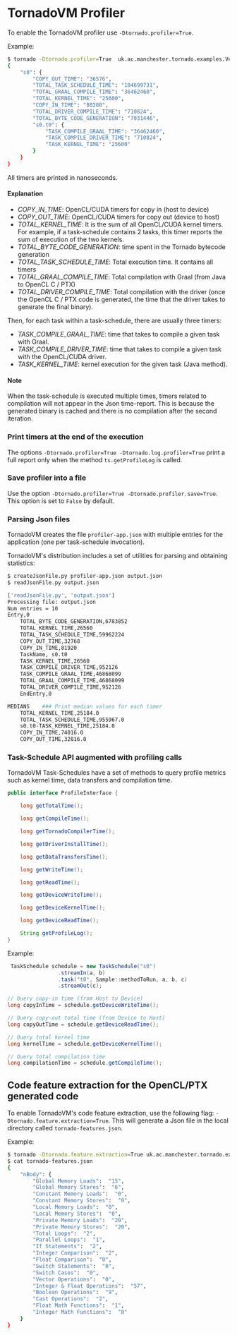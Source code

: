 # TornadoVM Profiler

To enable the TornadoVM profiler use `-Dtornado.profiler=True`.

Example:

```bash
$ tornado -Dtornado.profiler=True  uk.ac.manchester.tornado.examples.VectorAddInt 100000
{
    "s0": {
        "COPY_OUT_TIME": "36576",
        "TOTAL_TASK_SCHEDULE_TIME": "104699731",
        "TOTAL_GRAAL_COMPILE_TIME": "36462460",
        "TOTAL_KERNEL_TIME": "25600",
        "COPY_IN_TIME": "88288",
        "TOTAL_DRIVER_COMPILE_TIME": "710824",
        "TOTAL_BYTE_CODE_GENERATION": "7031446",
        "s0.t0": {
            "TASK_COMPILE_GRAAL_TIME": "36462460",
            "TASK_COMPILE_DRIVER_TIME": "710824",
            "TASK_KERNEL_TIME": "25600"
        }
    }
}
```

All timers are printed in nanoseconds.


#### Explanation

* *COPY_IN_TIME*: OpenCL/CUDA timers for copy in (host to device)
* *COPY_OUT_TIME*: OpenCL/CUDA timers for copy out (device to host)
* *TOTAL_KERNEL_TIME*: It is the sum of all OpenCL/CUDA kernel timers. For example, if a task-schedule contains 2 tasks, this timer reports the sum of execution of the two kernels.
* *TOTAL_BYTE_CODE_GENERATION*: time spent in the Tornado bytecode generation
* *TOTAL_TASK_SCHEDULE_TIME*: Total execution time. It contains all timers
* *TOTAL_GRAAL_COMPILE_TIME*: Total compilation with Graal (from Java to OpenCL C / PTX)
* *TOTAL_DRIVER_COMPILE_TIME*: Total compilation with the driver (once the OpenCL C / PTX code is generated, the time that the driver takes to generate the final binary).


Then, for each task within a task-schedule, there are usually three timers:

* *TASK_COMPILE_GRAAL_TIME*: time that takes to compile a given task with Graal.
* *TASK_COMPILE_DRIVER_TIME*: time that takes to compile a given task with the OpenCL/CUDA driver.
* *TASK_KERNEL_TIME*: kernel execution for the given task (Java method).



#### Note

When the task-schedule is executed multiple times, timers related to compilation will not appear in the Json time-report. This is because the generated binary is cached and there is no compilation after the second iteration.


### Print timers at the end of the execution

The options `-Dtornado.profiler=True -Dtornado.log.profiler=True` print a full report only when the method `ts.getProfileLog` is called.


### Save profiler into a file

Use the option `-Dtornado.profiler=True -Dtornado.profiler.save=True`.  This option is set to `False` by default.


### Parsing Json files

TornadoVM creates the file `profiler-app.json` with multiple entries for the application (one per task-schedule invocation).

TornadoVM's distribution includes a set of utilities for parsing and obtaining statistics:

```bash
$ createJsonFile.py profiler-app.json output.json
$ readJsonFile.py output.json

['readJsonFile.py', 'output.json']
Processing file: output.json
Num entries = 10
Entry,0
    TOTAL_BYTE_CODE_GENERATION,6783852
    TOTAL_KERNEL_TIME,26560
    TOTAL_TASK_SCHEDULE_TIME,59962224
    COPY_OUT_TIME,32768
    COPY_IN_TIME,81920
    TaskName, s0.t0
    TASK_KERNEL_TIME,26560
    TASK_COMPILE_DRIVER_TIME,952126
    TASK_COMPILE_GRAAL_TIME,46868099
    TOTAL_GRAAL_COMPILE_TIME,46868099
    TOTAL_DRIVER_COMPILE_TIME,952126
    EndEntry,0

MEDIANS    ### Print median values for each timer
    TOTAL_KERNEL_TIME,25184.0
    TOTAL_TASK_SCHEDULE_TIME,955967.0
    s0.t0-TASK_KERNEL_TIME,25184.0
    COPY_IN_TIME,74016.0
    COPY_OUT_TIME,32816.0
```


### Task-Schedule API augmented with profiling calls

TornadoVM Task-Schedules have a set of methods to query profile metrics such as kernel time, data transfers and compilation time.

```java
public interface ProfileInterface {

    long getTotalTime();

    long getCompileTime();

    long getTornadoCompilerTime();

    long getDriverInstallTime();

    long getDataTransfersTime();

    long getWriteTime();

    long getReadTime();

    long getDeviceWriteTime();

    long getDeviceKernelTime();

    long getDeviceReadTime();

    String getProfileLog();
}
```

Example:

```java
 TaskSchedule schedule = new TaskSchedule("s0")
                .streamIn(a, b)
                .task("t0", Sample::methodToRun, a, b, c)
                .streamOut(c);

// Query copy-in time (from Host to Device)
long copyInTime = schedule.getDeviceWriteTime();

// Query copy-out total time (from Device to Host)
long copyOutTime = schedule.getDeviceReadTime();

// Query total kernel time
long kernelTime = schedule.getDeviceKernelTime();

// Query total compilation time
long compilationTime = schedule.getCompileTime();
```


## Code feature extraction for the OpenCL/PTX generated code

To enable TornadoVM's code feature extraction, use the following flag: `-Dtornado.feature.extraction=True`. This will generate a Json file in the local directory called `tornado-features.json`.


Example:


```bash
$ tornado -Dtornado.feature.extraction=True uk.ac.manchester.tornado.examples.compute.NBody 1024 1
$ cat tornado-features.json
{
    "nBody": {
        "Global Memory Loads":  "15",
        "Global Memory Stores":  "6",
        "Constant Memory Loads":  "0",
        "Constant Memory Stores":  "0",
        "Local Memory Loads":  "0",
        "Local Memory Stores":  "0",
        "Private Memory Loads":  "20",
        "Private Memory Stores":  "20",
        "Total Loops":  "2",
        "Parallel Loops":  "1",
        "If Statements":  "2",
        "Integer Comparison":  "2",
        "Float Comparison":  "0",
        "Switch Statements":  "0",
        "Switch Cases":  "0",
        "Vector Operations":  "0",
        "Integer & Float Operations":  "57",
        "Boolean Operations":  "9",
        "Cast Operations":  "2",
        "Float Math Functions":  "1",
        "Integer Math Functions":  "0"
    }
}

```

